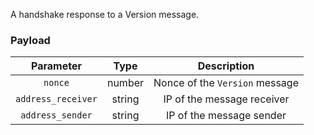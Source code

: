 A handshake response to a Version message.

### Payload

|      Parameter     |  Type  |           Description          |
|:------------------:|:------:|:------------------------------:|
|       `nonce`      | number | Nonce of the `Version` message |
| `address_receiver` | string |   IP of the message receiver   |
|  `address_sender`  | string |    IP of the message sender    |
